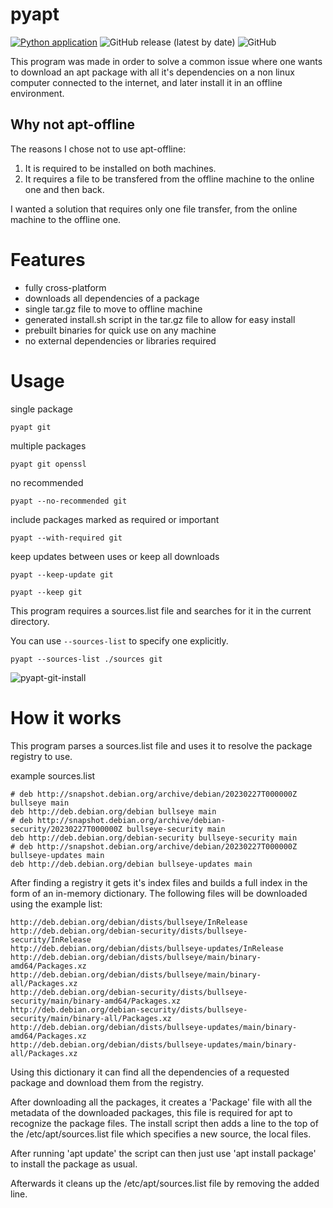 # pyapt
[![Python application](https://github.com/RonTamG/pyapt/actions/workflows/python-app.yaml/badge.svg)](https://github.com/RonTamG/pyapt/actions/workflows/python-app.yaml)
![GitHub release (latest by date)](https://img.shields.io/github/v/release/RonTamG/pyapt)
![GitHub](https://img.shields.io/github/license/RonTamG/pyapt)

This program was made in order to solve a common issue where one wants to download an apt package with all it's dependencies on a non linux computer connected to the internet, and later install it in an offline environment.

## Why not apt-offline
The reasons I chose not to use apt-offline: 
1. It is required to be installed on both machines.
2. It requires a file to be transfered from the offline machine to the online one and then back.

I wanted a solution that requires only one file transfer, from the online machine to the offline one.

# Features

- fully cross-platform
- downloads all dependencies of a package
- single tar.gz file to move to offline machine
- generated install.sh script in the tar.gz file to allow for easy install
- prebuilt binaries for quick use on any machine
- no external dependencies or libraries required

# Usage

single package
```
pyapt git
```

multiple packages
```
pyapt git openssl
```

no recommended
```
pyapt --no-recommended git
```

include packages marked as required or important

```
pyapt --with-required git
```

keep updates between uses or keep all downloads

```
pyapt --keep-update git

pyapt --keep git
```

This program requires a sources.list file and searches for it in the current directory.

You can use `--sources-list` to specify one explicitly.

```
pyapt --sources-list ./sources git
```

![pyapt-git-install](assets/pyapt-git-install.gif)

# How it works
This program parses a sources.list file and uses it to resolve the package registry to use.

example sources.list
```
# deb http://snapshot.debian.org/archive/debian/20230227T000000Z bullseye main
deb http://deb.debian.org/debian bullseye main
# deb http://snapshot.debian.org/archive/debian-security/20230227T000000Z bullseye-security main
deb http://deb.debian.org/debian-security bullseye-security main
# deb http://snapshot.debian.org/archive/debian/20230227T000000Z bullseye-updates main
deb http://deb.debian.org/debian bullseye-updates main
```

After finding a registry it gets it's index files and builds a full index in the form of an in-memory dictionary.
The following files will be downloaded using the example list:
```
http://deb.debian.org/debian/dists/bullseye/InRelease
http://deb.debian.org/debian-security/dists/bullseye-security/InRelease  
http://deb.debian.org/debian/dists/bullseye-updates/InRelease
http://deb.debian.org/debian/dists/bullseye/main/binary-amd64/Packages.xz 
http://deb.debian.org/debian/dists/bullseye/main/binary-all/Packages.xz
http://deb.debian.org/debian-security/dists/bullseye-security/main/binary-amd64/Packages.xz 
http://deb.debian.org/debian-security/dists/bullseye-security/main/binary-all/Packages.xz 
http://deb.debian.org/debian/dists/bullseye-updates/main/binary-amd64/Packages.xz
http://deb.debian.org/debian/dists/bullseye-updates/main/binary-all/Packages.xz
```

Using this dictionary it can find all the dependencies of a requested package and download them from the registry.

After downloading all the packages, it creates a 'Package' file with all the metadata of the downloaded packages, this file is required for apt to recognize the package files. The install script then adds a line to the top of the /etc/apt/sources.list file which specifies a new source, the local files.

After running 'apt update' the script can then just use 'apt install package' to install the package as usual.

Afterwards it cleans up the /etc/apt/sources.list file by removing the added line.
